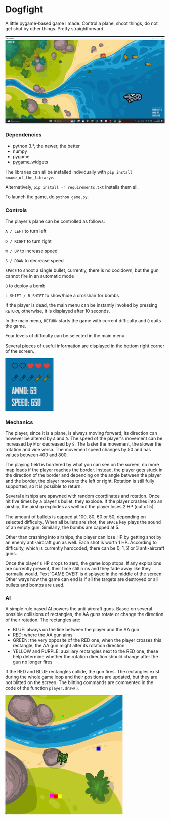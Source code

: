 # Dogfight

A little pygame-based game I made. Control a plane, shoot things, do not get shot by other things. Pretty straightforward.

![Gameplay example](assets/demo.png)

### Dependencies

- python 3.*, the newer, the better
- numpy
- pygame
- pygame_widgets

The libraries can all be installed individually with `pip install <name_of_the_library>`.

Alternatively, `pip install -r requirements.txt` installs them all.

To launch the game, do `python game.py`.

### Controls

The player's plane can be controlled as follows:

`A / LEFT` to turn left

`D / RIGHT` to turn right

`W / UP` to increase speed

`S / DOWN` to decrease speed

`SPACE` to shoot a single bullet, currently, there is no cooldown, but the gun cannot fire in an automatic mode

`B` to deploy a bomb

`L_SHIFT / R_SHIFT` to show/hide a crosshair for bombs

If the player is dead, the main menu can be instantly invoked by pressing `RETURN`, otherwise, it is displayed after 10 seconds.

In the main menu, `RETURN` starts the game with current difficulty and `Q` quits the game.

Four levels of difficulty can be selected in the main menu.

Several pieces of useful information are displayed in the bottom right corner of the screen.

![Stats display](assets/stats_demo.png)

### Mechanics

The player, since it is a plane, is always moving forward, its direction can however be altered by `A` and `D`. The speed of the player's movement can be increased by `W` or decreased by `S`. The faster the movement, the slower the rotation and vice versa. The movement speed changes by 50 and has values between 400 and 800.

The playing field is bordered by what you can see on the screen, no more map loads if the player reaches the border. Instead, the player gets stuck in the direction of the border and depending on the angle between the player and the border, the player moves to the left or right. Rotation is still fully supported, so it is possible to return.

Several airships are spawned with random coordinates and rotation. Once hit five times by a player's bullet, they explode. If the player crashes into an airship, the airship explodes as well but the player loses 2 HP (out of 5).

The amount of bullets is capped at 100, 80, 60 or 50, depending on selected difficulty. When all bullets are shot, the `SPACE` key plays the sound of an empty gun. Similarly, the bombs are capped at 5.

Other than crashing into airships, the player can lose HP by getting shot by an enemy anti-aircraft gun as well. Each shot is worth 1 HP. According to difficulty, which is currently hardcoded, there can be 0, 1, 2 or 3 anti-aircraft guns.

Once the player's HP drops to zero, the game loop stops. If any explosions are currently present, their time still runs and they fade away like they normallu would. Text 'GAME OVER' is displayed in the middle of the screen. Other ways how the game can end is if all the targets are destroyed or all bullets and bombs are used.

### AI

A simple rule based AI powers the anti-aircraft guns. Based on several possible collisions of rectangles, the AA guns rotate or change the direction of their rotation. The rectangles are:

- BLUE: always on the line between the player and the AA gun
- RED: where the AA gun aims
- GREEN: the very opposite of the RED one, when the player crosses this rectangle, the AA gun might alter its rotation direction
- YELLOW and PURPLE: auxiliary rectangles next to the RED one, these help determine whether the rotation direction should change after the gun no longer fires

If the RED and BLUE rectangles collide, the gun fires. The rectangles exist during the whole game loop and their positions are updated, but they are not blitted on the screen. The blitting commands are commented in the code of the function `player.draw()`.

![Illustration of the AI](assets/AI_demo.png)
